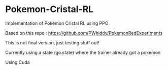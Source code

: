 # Pokemon-Cristal-RL

Implementation of Pokemon Cristal RL using PPO

Based on this repo : https://github.com/PWhiddy/PokemonRedExperiments

This is not final version, just testing stuff out!

Currently using a state (go.state) where the trainer already got a pokemon

Using Cuda
